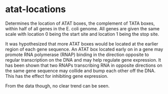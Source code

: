 # atat-locations

Determines the location of ATAT boxes, the complement of TATA boxes, within half of all genes in the E. coli genome. All genes are given the same scale with location 0 being the start site and location 1 being the stop site.

It was hypothesized that more ATAT boxes would be located at the earlier region of each gene sequence. An ATAT box located early on in a gene may promote RNA polymerase (RNAP) binding in the direction opposite to regular transcription on the DNA and may help regulate gene expression. It has been shown that two RNAPs transcribing RNA in opposite directions on the same gene sequence may collide and bump each other off the DNA. This has the effect for inhibiting gene expression.

From the data though, no clear trend can be seen.
